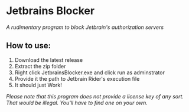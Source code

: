 # Jetbrains Blocker
*A rudimentary program to block Jetbrain's authorization servers*

## How to use:
1. Download the latest release 
2. Extract the zip folder
3. Right click JetbrainsBlocker.exe and click run as adminstrator
4. Provide it the path to Jetbrain Rider's execution file
5. It should just Work!

*Please note that this program does not provide a license key of any sort. That would be illegal. You'll have to find one on your own.*
